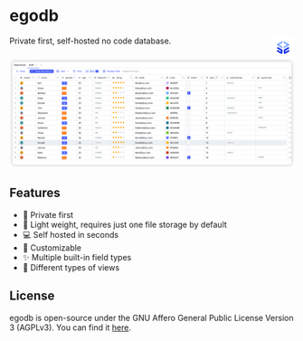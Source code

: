 # egodb

<img height="40px" src="./docs/logo.png" alt="egodb" align="right" />

Private first, self-hosted no code database.

![ego](./docs/ego.png)

## Features

- :wrench: Private first
- :balloon: Light weight, requires just one file storage by default
- :computer: Self hosted in seconds
- :pencil: Customizable
- :sparkles: Multiple built-in field types
- :city_sunset: Different types of views

## License

egodb is open-source under the GNU Affero General Public License Version 3 (AGPLv3). You can find it [here](./LICENSE).
